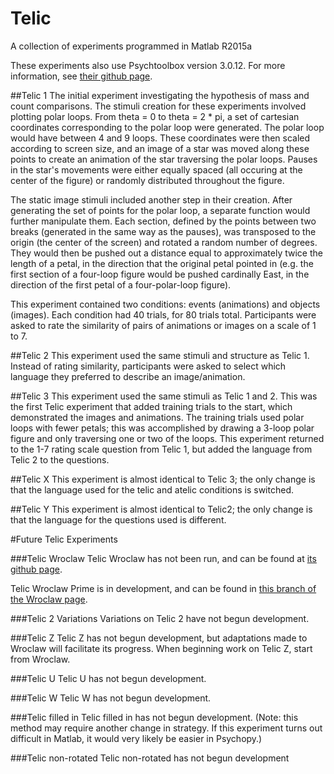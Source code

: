 # Telic
A collection of experiments programmed in Matlab R2015a

These experiments also use Psychtoolbox version 3.0.12. For more information, see [their github page](https://github.com/Psychtoolbox-3/Psychtoolbox-3).

##Telic 1
The initial experiment investigating the hypothesis of mass and count comparisons. The stimuli creation for these experiments involved plotting polar loops. From theta = 0 to theta = 2 * pi, a set of cartesian coordinates corresponding to the polar loop were generated. The polar loop would have between 4 and 9 loops. These coordinates were then scaled according to screen size, and an image of a star was moved along these points to create an animation of the star traversing the polar loops. Pauses in the star's movements were either equally spaced (all occuring at the center of the figure) or randomly distributed throughout the figure.

The static image stimuli included another step in their creation. After generating the set of points for the polar loop, a separate function would further manipulate them. Each section, defined by the points between two breaks (generated in the same way as the pauses), was transposed to the origin (the center of the screen) and rotated a random number of degrees. They would then be pushed out a distance equal to approximately twice the length of a petal, in the direction that the original petal pointed in (e.g. the first section of a four-loop figure would be pushed cardinally East, in the direction of the first petal of a four-polar-loop figure).

This experiment contained two conditions: events (animations) and objects (images). Each condition had 40 trials, for 80 trials total. Participants were asked to rate the similarity of pairs of animations or images on a scale of 1 to 7.

##Telic 2
This experiment used the same stimuli and structure as Telic 1. Instead of rating similarity, participants were asked to select which language they preferred to describe an image/animation.

##Telic 3
This experiment used the same stimuli as Telic 1 and 2. This was the first Telic experiment that added training trials to the start, which demonstrated the images and animations. The training trials used polar loops with fewer petals; this was accomplished by drawing a 3-loop polar figure and only traversing one or two of the loops. This experiment returned to the 1-7 rating scale question from Telic 1, but added the language from Telic 2 to the questions.

##Telic X
This experiment is almost identical to Telic 3; the only change is that the language used for the telic and atelic conditions is switched.

##Telic Y
This experiment is almost identical to Telic2; the only change is that the language for the questions used is different.

#Future Telic Experiments

###Telic Wroclaw
Telic Wroclaw has not been run, and can be found at [its github page](https://github.com/nu-childlab/Telic-Wroclaw).

Telic Wroclaw Prime is in development, and can be found in [this branch of the Wroclaw page](https://github.com/nu-childlab/Telic-Wroclaw/tree/wroclaw-prime).

###Telic 2 Variations
Variations on Telic 2 have not begun development.

###Telic Z
Telic Z has not begun development, but adaptations made to Wroclaw will facilitate its progress. When beginning work on Telic Z, start from Wroclaw.

###Telic U
Telic U has not begun development.

###Telic W
Telic W has not begun development.

###Telic filled in
Telic filled in has not begun development. (Note: this method may require another change in strategy. If this experiment turns out difficult in Matlab, it would very likely be easier in Psychopy.)

###Telic non-rotated
Telic non-rotated has not begun development
